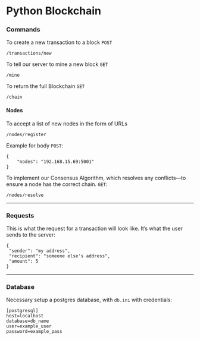 # Python Blockchain

### Commands
To create a new transaction to a block `POST`
```
/transactions/new 
```
To tell our server to mine a new block `GET`
```
/mine
```
To return the full Blockchain `GET`
```
/chain
```

#### Nodes
To accept a list of new nodes in the form of URLs
```
/nodes/register
```
Example for body `POST`:
```
{
	"nodes": "192.168.15.69:5001"
}
```
To implement our Consensus Algorithm, which resolves any conflicts—to ensure a node has the correct chain. `GET`:
```
/nodes/resolve
```

---
### Requests
This is what the request for a transaction will look like. It’s what the user sends to the server:
```
{
 "sender": "my address",
 "recipient": "someone else's address",
 "amount": 5
}
```

---
### Database
Necessary setup a postgres database, with `db.ini` with credentials:
```
[postgresql]
host=localhost
database=db_name
user=example_user
password=example_pass
```

